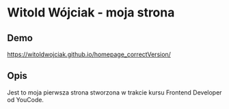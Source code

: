 # Witold Wójciak - moja strona

## Demo

https://witoldwojciak.github.io/homepage_correctVersion/

## Opis

Jest to moja pierwsza strona stworzona w trakcie kursu Frontend Developer od YouCode.
